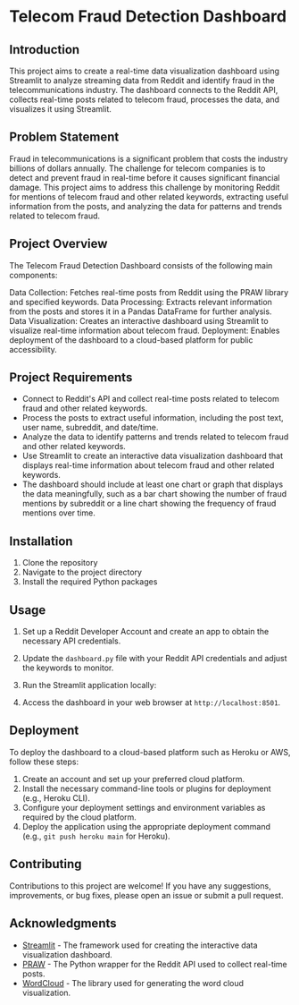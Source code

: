 # Telecom Fraud Detection Dashboard

## Introduction
This project aims to create a real-time data visualization dashboard using Streamlit to analyze streaming data from Reddit and identify fraud in the telecommunications industry. The dashboard connects to the Reddit API, collects real-time posts related to telecom fraud, processes the data, and visualizes it using Streamlit.

## Problem Statement
Fraud in telecommunications is a significant problem that costs the industry billions of dollars annually. The challenge for telecom companies is to detect and prevent fraud in real-time before it causes significant financial damage. This project aims to address this challenge by monitoring Reddit for mentions of telecom fraud and other related keywords, extracting useful information from the posts, and analyzing the data for patterns and trends related to telecom fraud.

## Project Overview
The Telecom Fraud Detection Dashboard consists of the following main components:

Data Collection: Fetches real-time posts from Reddit using the PRAW library and specified keywords.
Data Processing: Extracts relevant information from the posts and stores it in a Pandas DataFrame for further analysis.
Data Visualization: Creates an interactive dashboard using Streamlit to visualize real-time information about telecom fraud.
Deployment: Enables deployment of the dashboard to a cloud-based platform for public accessibility.
## Project Requirements
- Connect to Reddit's API and collect real-time posts related to telecom fraud and other related keywords.
- Process the posts to extract useful information, including the post text, user name, subreddit, and date/time.
- Analyze the data to identify patterns and trends related to telecom fraud and other related keywords.
- Use Streamlit to create an interactive data visualization dashboard that displays real-time information about telecom fraud and other related keywords.
- The dashboard should include at least one chart or graph that displays the data meaningfully, such as a bar chart showing the number of fraud mentions by subreddit or a line chart showing the frequency of fraud mentions over time.

## Installation
1. Clone the repository
2. Navigate to the project directory
3. Install the required Python packages

## Usage
1. Set up a Reddit Developer Account and create an app to obtain the necessary API credentials.
2. Update the `dashboard.py` file with your Reddit API credentials and adjust the keywords to monitor.
3. Run the Streamlit application locally:

4. Access the dashboard in your web browser at `http://localhost:8501`.

## Deployment
To deploy the dashboard to a cloud-based platform such as Heroku or AWS, follow these steps:
1. Create an account and set up your preferred cloud platform.
2. Install the necessary command-line tools or plugins for deployment (e.g., Heroku CLI).
3. Configure your deployment settings and environment variables as required by the cloud platform.
4. Deploy the application using the appropriate deployment command (e.g., `git push heroku main` for Heroku).

## Contributing
Contributions to this project are welcome! If you have any suggestions, improvements, or bug fixes, please open an issue or submit a pull request.


## Acknowledgments
- [Streamlit](https://streamlit.io) - The framework used for creating the interactive data visualization dashboard.
- [PRAW](https://praw.readthedocs.io) - The Python wrapper for the Reddit API used to collect real-time posts.
- [WordCloud](https://amueller.github.io/word_cloud) - The library used for generating the word cloud visualization.
